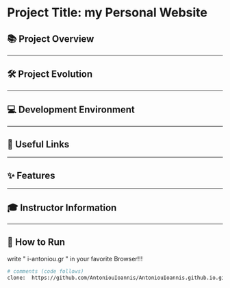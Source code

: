 # Project Title: my Personal Website
 
## 📚 Project Overview
 
---
 
## 🛠️ Project Evolution
 
---
 
## 💻 Development Environment
 
---
 
## 🔗 Useful Links
 
---
 
## ✨ Features
 
---
 
## 🎓 Instructor Information
 
---
 
## 🚀 How to Run

write " i-antoniou.gr " in your favorite Browser!!!
 
```bash
# comments (code follows)
clone:  https://github.com/AntoniouIoannis/AntoniouIoannis.github.io.git
```

